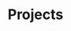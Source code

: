 ---
layout: projects
permalink: /projects/index.html
title: "Projects"
tags: [projects, samuel gagnon-hartman, machine learning, cosmology]
image:
  feature: storming.jpg
---